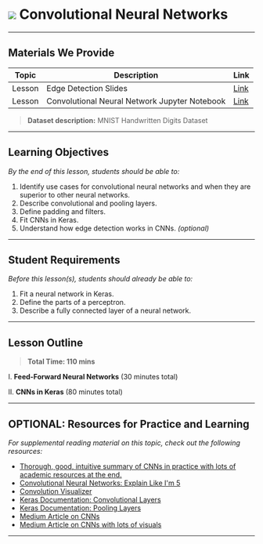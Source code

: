 # ![](https://ga-dash.s3.amazonaws.com/production/assets/logo-9f88ae6c9c3871690e33280fcf557f33.png) Convolutional Neural Networks

---

## Materials We Provide


| Topic | Description | Link |
| --- | --- | --- |
| Lesson | Edge Detection Slides | [Link](./conv-demo.pdf)|
| Lesson | Convolutional Neural Network Jupyter Notebook | [Link](./starter-code-slow-cpu.ipynb)|

> **Dataset description:** MNIST Handwritten Digits Dataset

---

## Learning Objectives

*By the end of this lesson, students should be able to:*
1. Identify use cases for convolutional neural networks and when they are superior to other neural networks.
2. Describe convolutional and pooling layers.
3. Define padding and filters.
4. Fit CNNs in Keras.
5. Understand how edge detection works in CNNs. _(optional)_

---

## Student Requirements

*Before this lesson(s), students should already be able to:*

1. Fit a neural network in Keras.
2. Define the parts of a perceptron.
3. Describe a fully connected layer of a neural network.

---

## Lesson Outline

> **Total Time: 110 mins**

I. **Feed-Forward Neural Networks** (30 minutes total)

II. **CNNs in Keras** (80 minutes total)

---

## OPTIONAL: Resources for Practice and Learning

*For supplemental reading material on this topic, check out the following resources:*

- [Thorough, good, intuitive summary of CNNs in practice with lots of academic resources at the end.](https://ujjwalkarn.me/2016/08/11/intuitive-explanation-convnets/)
- [Convolutional Neural Networks: Explain Like I'm 5](https://towardsdatascience.com/a-comprehensive-guide-to-convolutional-neural-networks-the-eli5-way-3bd2b1164a53)
- [Convolution Visualizer](https://ezyang.github.io/convolution-visualizer/)
- [Keras Documentation: Convolutional Layers](https://keras.io/layers/convolutional)
- [Keras Documentation: Pooling Layers](https://keras.io/layers/pooling/)
- [Medium Article on CNNs](https://towardsdatascience.com/convolutional-neural-network-17fb77e76c05)
- [Medium Article on CNNs with lots of visuals](https://towardsdatascience.com/understanding-convolutional-neural-networks-through-visualizations-in-pytorch-b5444de08b91)
---
